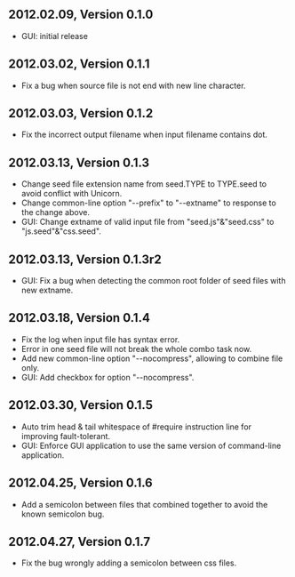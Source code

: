 2012.02.09, Version 0.1.0
-------------------------
* GUI: initial release

2012.03.02, Version 0.1.1
-------------------------
* Fix a bug when source file is not end with new line character.

2012.03.03, Version 0.1.2
-------------------------
* Fix the incorrect output filename when input filename contains dot.

2012.03.13, Version 0.1.3
-------------------------
* Change seed file extension name from seed.TYPE to TYPE.seed to avoid conflict with Unicorn.
* Change common-line option "--prefix" to "--extname" to response to the change above.
* GUI: Change extname of valid input file from "seed.js"&"seed.css" to "js.seed"&"css.seed".

2012.03.13, Version 0.1.3r2
-------------------------
* GUI: Fix a bug when detecting the common root folder of seed files with new extname.

2012.03.18, Version 0.1.4
-------------------------
* Fix the log when input file has syntax error.
* Error in one seed file will not break the whole combo task now.
* Add new common-line option "--nocompress", allowing to combine file only.
* GUI: Add checkbox for option "--nocompress".

2012.03.30, Version 0.1.5
-------------------------
* Auto trim head & tail whitespace of #require instruction line for improving fault-tolerant.
* GUI: Enforce GUI application to use the same version of command-line application.

2012.04.25, Version 0.1.6
-------------------------
* Add a semicolon between files that combined together to avoid the known semicolon bug.

2012.04.27, Version 0.1.7
-------------------------
* Fix the bug wrongly adding a semicolon between css files.
